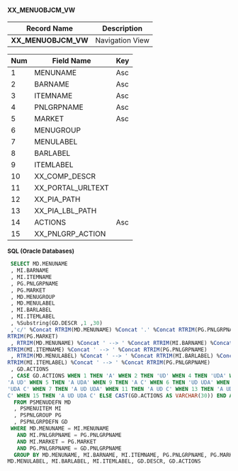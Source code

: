 #### **XX_MENUOBJCM_VW** 
| Record Name         | Description        |  
| ------------------- | ------------------ | 
| **XX_MENUOBJCM_VW**   | Navigation View    |

| Num | Field Name         | Key | 
| --- | ------------------ | --- | 
| 1   | MENUNAME           | Asc |
| 2   | BARNAME            | Asc |
| 3   | ITEMNAME           | Asc |
| 4   | PNLGRPNAME         | Asc |
| 5   | MARKET             | Asc |
| 6   | MENUGROUP          |     |
| 7   | MENULABEL          |     |
| 8   | BARLABEL           |     |
| 9   | ITEMLABEL          |     |
| 10  | XX_COMP_DESCR      |     |
| 11  | XX_PORTAL_URLTEXT  |     |
| 12  | XX_PIA_PATH        |     |
| 13  | XX_PIA_LBL_PATH    |     |
| 14  | ACTIONS            | Asc |
| 15  | XX_PNLGRP_ACTION   |     |

 <font size="2">**SQL (Oracle Databases)**</font> 

``` SQL
 SELECT MD.MENUNAME 
 , MI.BARNAME 
 , MI.ITEMNAME 
 , PG.PNLGRPNAME 
 , PG.MARKET 
 , MD.MENUGROUP 
 , MD.MENULABEL 
 , MI.BARLABEL 
 , MI.ITEMLABEL 
 , %Substring(GD.DESCR ,1 ,30) 
 ,'c/' %Concat RTRIM(MD.MENUNAME) %Concat '.' %Concat RTRIM(PG.PNLGRPNAME) %Concat '.' %Concat 
RTRIM(PG.MARKET) 
 , RTRIM(MD.MENUNAME) %Concat ' --> ' %Concat RTRIM(MI.BARNAME) %Concat ' --> ' %Concat 
RTRIM(MI.ITEMNAME) %Concat ' --> ' %Concat RTRIM(PG.PNLGRPNAME) 
 , RTRIM(MD.MENULABEL) %Concat ' --> ' %Concat RTRIM(MI.BARLABEL) %Concat ' --> ' %Concat 
RTRIM(MI.ITEMLABEL) %Concat ' --> ' %Concat RTRIM(PG.PNLGRPNAME) 
 , GD.ACTIONS 
 , CASE GD.ACTIONS WHEN 1 THEN 'A' WHEN 2 THEN 'UD' WHEN 4 THEN 'UDA' WHEN 8 THEN 'C' WHEN 3 THEN 
'A UD' WHEN 5 THEN 'A UDA' WHEN 9 THEN 'A C' WHEN 6 THEN 'UD UDA' WHEN 10 THEN 'UD C' WHEN 12 THEN 
'UDA C' WHEN 7 THEN 'A UD UDA' WHEN 11 THEN 'A UD C' WHEN 13 THEN 'A UDA C' WHEN 14 THEN 'UD UDA 
C' WHEN 15 THEN 'A UD UDA C' ELSE CAST(GD.ACTIONS AS VARCHAR(30)) END AS XX_PNLGRP_ACTION 
  FROM PSMENUDEFN MD 
  , PSMENUITEM MI 
  , PSPNLGROUP PG 
  , PSPNLGRPDEFN GD 
 WHERE MD.MENUNAME = MI.MENUNAME 
   AND MI.PNLGRPNAME = PG.PNLGRPNAME 
   AND MI.MARKET = PG.MARKET 
   AND PG.PNLGRPNAME = GD.PNLGRPNAME 
  GROUP BY MD.MENUNAME, MI.BARNAME, MI.ITEMNAME, PG.PNLGRPNAME, PG.MARKET, MD.MENUGROUP, 
MD.MENULABEL, MI.BARLABEL, MI.ITEMLABEL, GD.DESCR, GD.ACTIONS
```